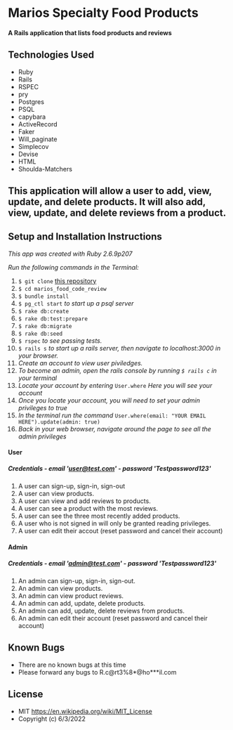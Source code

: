 # Marios Specialty Food Products

#### A Rails application that lists food products and reviews

## Technologies Used

* Ruby
* Rails
* RSPEC
* pry
* Postgres
* PSQL
* capybara
* ActiveRecord
* Faker
* Will_paginate
* Simplecov
* Devise
* HTML
* Shoulda-Matchers

## This application will allow a user to add, view, update, and delete products. It will also add, view, update, and delete reviews from a product.

## Setup and Installation Instructions
_This app was created with Ruby 2.6.9p207_

_Run the following commands in the Terminal:_

1. `$ git clone` [this repository](https://github.com/Rian-Carter/marios_food_codeReview.git)
2. `$ cd marios_food_code_review`
3. `$ bundle install`
4. `$ pg_ctl start` _to start up a psql server_
5. `$ rake db:create`
6. `$ rake db:test:prepare`
7. `$ rake db:migrate`
8. `$ rake db:seed`
9. `$ rspec` _to see passing tests._
10. `$ rails s` _to start up a rails server, then navigate to localhost:3000 in your browser._
11. _Create an account to view user piviledges._
12. _To become an admin, open the rails console by running `$ rails c` in your terminal_
13. _Locate your account by entering_ `User.where` _Here you will see your account_
14. _Once you locate your account, you will need to set your admin privileges to true_
15. _In the terminal run the command_ `User.where(email: "YOUR EMAIL HERE").update(admin: true)`
17. _Back in your web browser, navigate around the page to see all the admin privileges_

#### User

  ##### Credentials - email 'user@test.com' - password 'Testpassword123'
  1. A user can sign-up, sign-in, sign-out
  2. A user can view products.
  3. A user can view and add reviews to products.
  4. A user can see a product with the most reviews.
  5. A user can see the three most recently added products.
  6. A user who is not signed in will only be granted reading privileges.
  7. A user can edit their accout (reset password and cancel their account)

#### Admin

  ##### Credentials - email 'admin@test.com' - password 'Testpassword123'
  1. An admin can sign-up, sign-in, sign-out.
  2. An admin can view products.
  3. An admin can view product reviews.
  4. An admin can add, update, delete products.
  5. An admin can add, update, delete reviews from products.
  6. An admin can edit their account (reset password and cancel their account)

## Known Bugs

* There are no known bugs at this time
* Please forward any bugs to R.c@rt3%8*@ho***il.com

## License

* MIT https://en.wikipedia.org/wiki/MIT_License
* Copyright (c) 6/3/2022